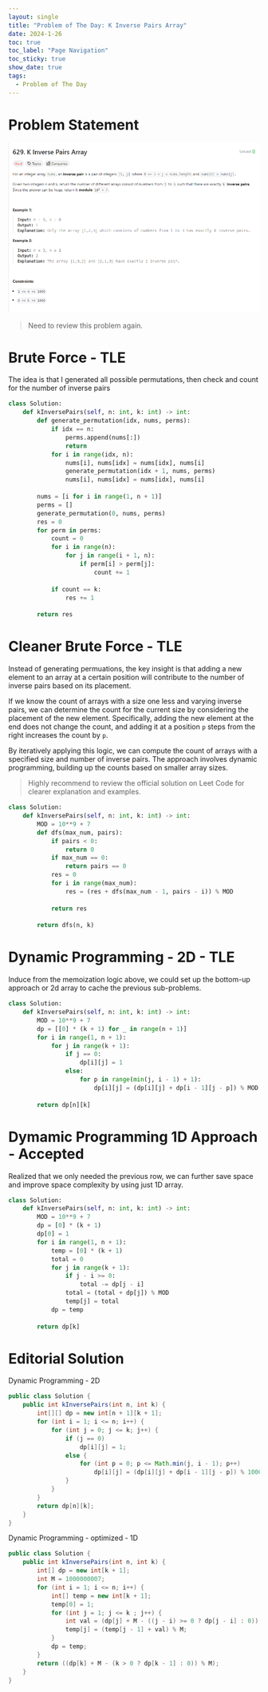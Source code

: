 ```yaml
---
layout: single
title: "Problem of The Day: K Inverse Pairs Array"
date: 2024-1-26
toc: true
toc_label: "Page Navigation"
toc_sticky: true
show_date: true
tags:
  - Problem of The Day
---
```

# Problem Statement
![problem](/assets/images/2024-01-26_22-54-50-problem-629.png)

>Need to review this problem again.

# Brute Force - TLE
The idea is that I generated all possible permutations, then check and count for the number of inverse pairs
```python
class Solution:
    def kInversePairs(self, n: int, k: int) -> int:
        def generate_permutation(idx, nums, perms):
            if idx == n:
                perms.append(nums[:])
                return
            for i in range(idx, n):
                nums[i], nums[idx] = nums[idx], nums[i]
                generate_permutation(idx + 1, nums, perms)
                nums[i], nums[idx] = nums[idx], nums[i]

        nums = [i for i in range(1, n + 1)]
        perms = []
        generate_permutation(0, nums, perms)
        res = 0
        for perm in perms:
            count = 0
            for i in range(n):
                for j in range(i + 1, n):
                    if perm[i] > perm[j]:
                        count += 1
        
            if count == k:
                res += 1
        
        return res
```

# Cleaner Brute Force - TLE
Instead of generating permuations, the key insight is that adding a new element to an array at a certain position will contribute to the number of inverse pairs based on its placement.

If we know the count of arrays with a size one less and varying inverse pairs, we can determine the count for the current size by considering the placement of the new element. Specifically, adding the new element at the end does not change the count, and adding it at a position `p` steps from the right increases the count by `p`.

By iteratively applying this logic, we can compute the count of arrays with a specified size and number of inverse pairs. The approach involves dynamic programming, building up the counts based on smaller array sizes.

>Highly recommend to review the official solution on Leet Code for clearer explanation and examples.

```python
class Solution:
    def kInversePairs(self, n: int, k: int) -> int:
        MOD = 10**9 + 7
        def dfs(max_num, pairs):
            if pairs < 0:
                return 0
            if max_num == 0:
                return pairs == 0
            res = 0
            for i in range(max_num):
                res = (res + dfs(max_num - 1, pairs - i)) % MOD

            return res
            
        return dfs(n, k)
```

# Dynamic Programming - 2D - TLE
Induce from the memoization logic above, we could set up the bottom-up approach or 2d array to cache the previous sub-problems.
```python
class Solution:
    def kInversePairs(self, n: int, k: int) -> int:
        MOD = 10**9 + 7
        dp = [[0] * (k + 1) for _ in range(n + 1)]
        for i in range(1, n + 1):
            for j in range(k + 1):
                if j == 0:
                    dp[i][j] = 1
                else:
                    for p in range(min(j, i - 1) + 1):
                        dp[i][j] = (dp[i][j] + dp[i - 1][j - p]) % MOD
        
        return dp[n][k]
```

# Dymamic Programming 1D Approach - Accepted
Realized that we only needed the previous row, we can further save space and improve space complexity by using just 1D array.
```python
class Solution:
    def kInversePairs(self, n: int, k: int) -> int:
        MOD = 10**9 + 7
        dp = [0] * (k + 1)
        dp[0] = 1
        for i in range(1, n + 1):
            temp = [0] * (k + 1)
            total = 0
            for j in range(k + 1):
                if j - i >= 0:
                    total -= dp[j - i]
                total = (total + dp[j]) % MOD
                temp[j] = total
            dp = temp

        return dp[k]
```

# Editorial Solution
Dynamic Programming - 2D
```java
public class Solution {
    public int kInversePairs(int n, int k) {
        int[][] dp = new int[n + 1][k + 1];
        for (int i = 1; i <= n; i++) {
            for (int j = 0; j <= k; j++) {
                if (j == 0)
                    dp[i][j] = 1;
                else {
                    for (int p = 0; p <= Math.min(j, i - 1); p++)
                        dp[i][j] = (dp[i][j] + dp[i - 1][j - p]) % 1000000007;
                }
            }
        }
        return dp[n][k];
    }
}
```

Dynamic Programming - optimized - 1D
```java
public class Solution {
    public int kInversePairs(int n, int k) {
        int[] dp = new int[k + 1];
        int M = 1000000007;
        for (int i = 1; i <= n; i++) {
            int[] temp = new int[k + 1];
            temp[0] = 1;
            for (int j = 1; j <= k ; j++) {
                int val = (dp[j] + M - ((j - i) >= 0 ? dp[j - i] : 0)) % M;
                temp[j] = (temp[j - 1] + val) % M;
            }
            dp = temp;
        }
        return ((dp[k] + M - (k > 0 ? dp[k - 1] : 0)) % M);
    }
}
```